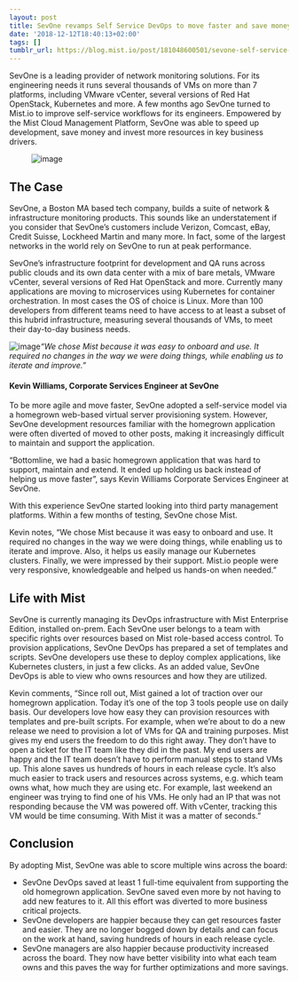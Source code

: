 ```yaml
---
layout: post
title: SevOne revamps Self Service DevOps to move faster and save money
date: '2018-12-12T18:40:13+02:00'
tags: []
tumblr_url: https://blog.mist.io/post/181048600501/sevone-self-service-devops
---
```

SevOne is a leading provider of network monitoring solutions. For its engineering needs it runs several thousands of VMs on more than 7 platforms, including VMware vCenter, several versions of Red Hat OpenStack, Kubernetes and more. A few months ago SevOne turned to Mist.io to improve self-service workflows for its engineers. Empowered by the Mist Cloud Management Platform, SevOne was able to speed up development, save money and invest more resources in key business drivers.

<figure data-orig-width="740" data-orig-height="280" class="tmblr-full"><img src="/images/tumblr-images/tumblr_inline_pgol57ROkf1rgqrs8_540.jpg" alt="image" data-orig-width="740" data-orig-height="280"></figure>

## The Case

SevOne, a Boston MA based tech company, builds a suite of network & infrastructure monitoring products. This sounds like an understatement if you consider that SevOne’s customers include Verizon, Comcast, eBay, Credit Suisse, Lockheed Martin and many more. In fact, some of the largest networks in the world rely on SevOne to run at peak performance.

SevOne’s infrastructure footprint for development and QA runs across public clouds and its own data center with a mix of bare metals, VMware vCenter, several versions of Red Hat OpenStack and more. Currently many applications are moving to microservices using Kubernetes for container orchestration. In most cases the OS of choice is Linux. More than 100 developers from different teams need to have access to at least a subset of this hubrid infrastructure, measuring several thousands of VMs, to meet their day-to-day business needs.

![image](/images/tumblr-images/tumblr_inline_pgprynlu7N1rgqrs8_540.png)_“We chose Mist because it was easy to onboard and use. It required no changes in the way we were doing things, while enabling us to iterate and improve.”_

#### Kevin Williams, Corporate Services Engineer at SevOne

To be more agile and move faster, SevOne adopted a self-service model via a homegrown web-based virtual server provisioning system. However, SevOne development resources familiar with the homegrown application were often diverted of moved to other posts, making it increasingly difficult to maintain and support the application.

“Bottomline, we had a basic homegrown application that was hard to support, maintain and extend. It ended up holding us back instead of helping us move faster”, says Kevin Williams Corporate Services Engineer at SevOne.

With this experience SevOne started looking into third party management platforms. Within a few months of testing, SevOne chose Mist.

Kevin notes, “We chose Mist because it was easy to onboard and use. It required no changes in the way we were doing things, while enabling us to iterate and improve. Also, it helps us easily manage our Kubernetes clusters. Finally, we were impressed by their support. Mist.io people were very responsive, knowledgeable and helped us hands-on when needed.”

## Life with Mist

SevOne is currently managing its DevOps infrastructure with Mist Enterprise Edition, installed on-prem. Each SevOne user belongs to a team with specific rights over resources based on Mist role-based access control. To provision applications, SevOne DevOps has prepared a set of templates and scripts. SevOne developers use these to deploy complex applications, like Kubernetes clusters, in just a few clicks. As an added value, SevOne DevOps is able to view who owns resources and how they are utilized.

Kevin comments, “Since roll out, Mist gained a lot of traction over our homegrown application. Today it’s one of the top 3 tools people use on daily basis. Our developers love how easy they can provision resources with templates and pre-built scripts. For example, when we’re about to do a new release we need to provision a lot of VMs for QA and training purposes. Mist gives my end users the freedom to do this right away. They don’t have to open a ticket for the IT team like they did in the past. My end users are happy and the IT team doesn’t have to perform manual steps to stand VMs up. This alone saves us hundreds of hours in each release cycle. It’s also much easier to track users and resources across systems, e.g. which team owns what, how much they are using etc. For example, last weekend an engineer was trying to find one of his VMs. He only had an IP that was not responding because the VM was powered off. With vCenter, tracking this VM would be time consuming. With Mist it was a matter of seconds.”

## Conclusion

By adopting Mist, SevOne was able to score multiple wins across the board:

- SevOne DevOps saved at least 1 full-time equivalent from supporting the old homegrown application. SevOne saved even more by not having to add new features to it. All this effort was diverted to more business critical projects.
- SevOne developers are happier because they can get resources faster and easier. They are no longer bogged down by details and can focus on the work at hand, saving hundreds of hours in each release cycle.
- SevOne managers are also happier because productivity increased across the board. They now have better visibility into what each team owns and this paves the way for further optimizations and more savings.

